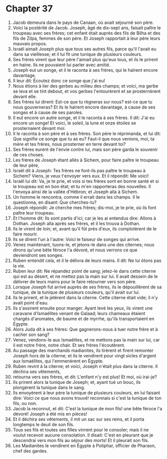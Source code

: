 # Chapter 37

1. Jacob demeura dans le pays de Canaan, où avait séjourné son père.
2. Voici la postérité de Jacob. Joseph, âgé de dix-sept ans, faisait paître le troupeau avec ses frères; cet enfant était auprès des fils de Bilha et des fils de Zilpa, femmes de son père. Et Joseph rapportait à leur père leurs mauvais propos.
3. Israël aimait Joseph plus que tous ses autres fils, parce qu'il l'avait eu dans sa vieillesse; et il lui fit une tunique de plusieurs couleurs.
4. Ses frères virent que leur père l'aimait plus qu'eux tous, et ils le prirent en haine. Ils ne pouvaient lui parler avec amitié.
5. Joseph eut un songe, et il le raconta à ses frères, qui le haïrent encore davantage.
6. Il leur dit: Écoutez donc ce songe que j'ai eu!
7. Nous étions à lier des gerbes au milieu des champs; et voici, ma gerbe se leva et se tint debout, et vos gerbes l'entourèrent et se prosternèrent devant elle.
8. Ses frères lui dirent: Est-ce que tu règneras sur nous? est-ce que tu nous gouverneras? Et ils le haïrent encore davantage, à cause de ses songes et à cause de ses paroles.
9. Il eut encore un autre songe, et il le raconta à ses frères. Il dit: J'ai eu encore un songe! Et voici, le soleil, la lune et onze étoiles se prosternaient devant moi.
10. Il le raconta à son père et à ses frères. Son père le réprimanda, et lui dit: Que signifie ce songe que tu as eu? Faut-il que nous venions, moi, ta mère et tes frères, nous prosterner en terre devant toi?
11. Ses frères eurent de l'envie contre lui, mais son père garda le souvenir de ces choses.
12. Les frères de Joseph étant allés à Sichem, pour faire paître le troupeau de leur père,
13. Israël dit à Joseph: Tes frères ne font-ils pas paître le troupeau à Sichem? Viens, je veux t'envoyer vers eux. Et il répondit: Me voici!
14. Israël lui dit: Va, je te prie, et vois si tes frères sont en bonne santé et si le troupeau est en bon état; et tu m'en rapporteras des nouvelles. Il l'envoya ainsi de la vallée d'Hébron; et Joseph alla à Sichem.
15. Un homme le rencontra, comme il errait dans les champs. Il le questionna, en disant: Que cherches-tu?
16. Joseph répondit: Je cherche mes frères; dis-moi, je te prie, où ils font paître leur troupeau.
17. Et l'homme dit: Ils sont partis d'ici; car je les ai entendus dire: Allons à Dothan. Joseph alla après ses frères, et il les trouva à Dothan.
18. Ils le virent de loin; et, avant qu'il fût près d'eux, ils complotèrent de le faire mourir.
19. Ils se dirent l'un à l'autre: Voici le faiseur de songes qui arrive.
20. Venez maintenant, tuons-le, et jetons-le dans une des citernes; nous dirons qu'une bête féroce l'a dévoré, et nous verrons ce que deviendront ses songes.
21. Ruben entendit cela, et il le délivra de leurs mains. Il dit: Ne lui ôtons pas la vie.
22. Ruben leur dit: Ne répandez point de sang; jetez-le dans cette citerne qui est au désert, et ne mettez pas la main sur lui. Il avait dessein de le délivrer de leurs mains pour le faire retourner vers son père.
23. Lorsque Joseph fut arrivé auprès de ses frères, ils le dépouillèrent de sa tunique, de la tunique de plusieurs couleurs, qu'il avait sur lui.
24. Ils le prirent, et le jetèrent dans la citerne. Cette citerne était vide; il n'y avait point d'eau.
25. Ils s'assirent ensuite pour manger. Ayant levé les yeux, ils virent une caravane d'Ismaélites venant de Galaad; leurs chameaux étaient chargés d'aromates, de baume et de myrrhe, qu'ils transportaient en Égypte.
26. Alors Juda dit à ses frères: Que gagnerons-nous à tuer notre frère et à cacher son sang?
27. Venez, vendons-le aux Ismaélites, et ne mettons pas la main sur lui, car il est notre frère, notre chair. Et ses frères l'écoutèrent.
28. Au passage des marchands madianites, ils tirèrent et firent remonter Joseph hors de la citerne; et ils le vendirent pour vingt sicles d'argent aux Ismaélites, qui l'emmenèrent en Égypte.
29. Ruben revint à la citerne; et voici, Joseph n'était plus dans la citerne. Il déchira ses vêtements,
30. retourna vers ses frères, et dit: L'enfant n'y est plus! Et moi, où irai-je?
31. Ils prirent alors la tunique de Joseph; et, ayant tué un bouc, ils plongèrent la tunique dans le sang.
32. Ils envoyèrent à leur père la tunique de plusieurs couleurs, en lui faisant dire: Voici ce que nous avons trouvé! reconnais si c'est la tunique de ton fils, ou non.
33. Jacob la reconnut, et dit: C'est la tunique de mon fils! une bête féroce l'a dévoré! Joseph a été mis en pièces!
34. Et il déchira ses vêtements, il mit un sac sur ses reins, et il porta longtemps le deuil de son fils.
35. Tous ses fils et toutes ses filles vinrent pour le consoler; mais il ne voulut recevoir aucune consolation. Il disait: C'est en pleurant que je descendrai vers mon fils au séjour des morts! Et il pleurait son fils.
36. Les Madianites le vendirent en Égypte à Potiphar, officier de Pharaon, chef des gardes.

